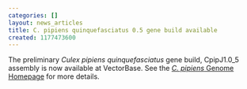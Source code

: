```yaml
---
categories: []
layout: news_articles
title: C. pipiens quinquefasciatus 0.5 gene build available
created: 1177473600
---
```

The preliminary <i>Culex pipiens quinquefasciatus</i> gene build, CpipJ1.0_5 assembly is now available at VectorBase. See the <a href="/organisms/culex-quinquefasciatus"><i>C. pipiens</i> Genome Homepage</a> for more details.
